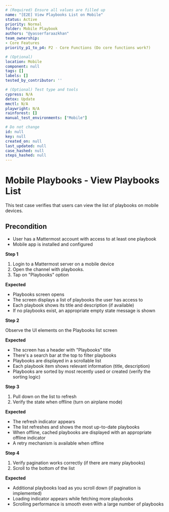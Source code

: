 ```yaml
---
# (Required) Ensure all values are filled up
name: "[E2E] View Playbooks List on Mobile"
status: Active
priority: Normal
folder: Mobile Playbook
authors: "@yasserfaraazkhan"
team_ownership:
- Core Features
priority_p1_to_p4: P2 - Core Functions (Do core functions work?)

# (Optional)
location: Mobile
component: null
tags: []
labels: []
tested_by_contributor: ''

# (Optional) Test type and tools
cypress: N/A
detox: Update
mmctl: N/A
playwright: N/A
rainforest: []
manual_test_environments: ["Mobile"]

# Do not change
id: null
key: null
created_on: null
last_updated: null
case_hashed: null
steps_hashed: null
---
```


# Mobile Playbooks - View Playbooks List

This test case verifies that users can view the list of playbooks on mobile devices.

## Precondition

- User has a Mattermost account with access to at least one playbook
- Mobile app is installed and configured

**Step 1**

1. Login to a Mattermost server on a mobile device
2. Open the channel with playbooks.
3. Tap on "Playbooks" option

**Expected**

- Playbooks screen opens
- The screen displays a list of playbooks the user has access to
- Each playbook shows its title and description (if available)
- If no playbooks exist, an appropriate empty state message is shown

**Step 2**

Observe the UI elements on the Playbooks list screen

**Expected**

- The screen has a header with "Playbooks" title
- There's a search bar at the top to filter playbooks
- Playbooks are displayed in a scrollable list
- Each playbook item shows relevant information (title, description)
- Playbooks are sorted by most recently used or created (verify the sorting logic)

**Step 3**

1. Pull down on the list to refresh
2. Verify the state when offline (turn on airplane mode)

**Expected**

- The refresh indicator appears
- The list refreshes and shows the most up-to-date playbooks
- When offline, cached playbooks are displayed with an appropriate offline indicator
- A retry mechanism is available when offline

**Step 4**

1. Verify pagination works correctly (if there are many playbooks)
2. Scroll to the bottom of the list

**Expected**

- Additional playbooks load as you scroll down (if pagination is implemented)
- Loading indicator appears while fetching more playbooks
- Scrolling performance is smooth even with a large number of playbooks
